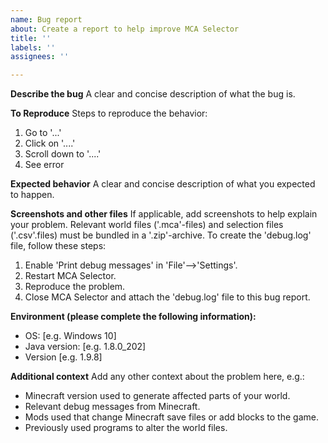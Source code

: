 ```yaml
---
name: Bug report
about: Create a report to help improve MCA Selector
title: ''
labels: ''
assignees: ''

---
```


**Describe the bug**
A clear and concise description of what the bug is.

**To Reproduce**
Steps to reproduce the behavior:
1. Go to '...'
2. Click on '....'
3. Scroll down to '....'
4. See error

**Expected behavior**
A clear and concise description of what you expected to happen.

**Screenshots and other files**
If applicable, add screenshots to help explain your problem.
Relevant world files ('.mca'-files) and selection files ('.csv'.files) must be bundled in a '.zip'-archive.
To create the 'debug.log' file, follow these steps:
1. Enable 'Print debug messages' in 'File'-->'Settings'.
2. Restart MCA Selector.
3. Reproduce the problem.
4. Close MCA Selector and attach the 'debug.log' file to this bug report.

**Environment (please complete the following information):**
- OS: [e.g. Windows 10]
- Java version: [e.g. 1.8.0_202]
- Version [e.g. 1.9.8]

**Additional context**
Add any other context about the problem here, e.g.:
- Minecraft version used to generate affected parts of your world.
- Relevant debug messages from Minecraft.
- Mods used that change Minecraft save files or add blocks to the game.
- Previously used programs to alter the world files.
